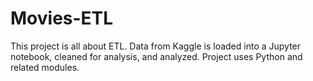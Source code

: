 # Movies-ETL

This project is all about ETL. Data from Kaggle is loaded into a Jupyter notebook, cleaned for analysis, and analyzed. Project uses Python and related modules.
